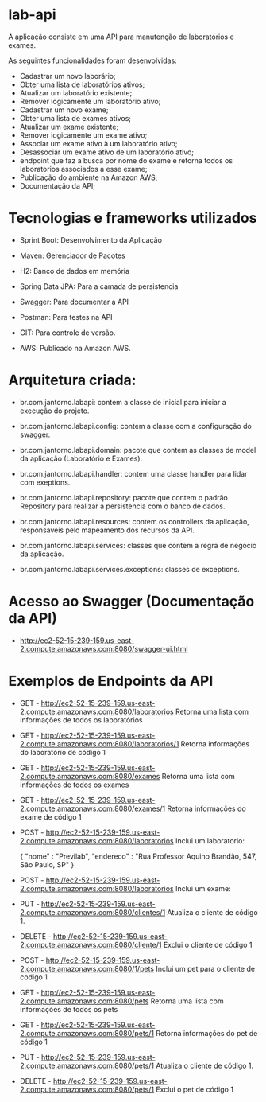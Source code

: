# lab-api

A aplicação consiste em uma API para manutenção de laboratórios e exames.

As seguintes funcionalidades foram desenvolvidas:

- Cadastrar um novo laborário;
- Obter uma lista de laboratórios ativos;
- Atualizar um laboratório existente;
- Remover logicamente um laboratório ativo;
- Cadastrar um novo exame;
- Obter uma lista de exames ativos;
- Atualizar um exame existente;
- Remover logicamente um exame ativo;
- Associar um exame ativo à um laboratório ativo;
- Desassociar um exame ativo de um laboratório ativo;
- endpoint que faz a busca por nome do exame e retorna todos os laboratorios associados a esse exame;
- Publicação do ambiente na Amazon AWS;
- Documentação da API;

# Tecnologias e frameworks utilizados

- Sprint Boot:
  Desenvolvimento da Aplicação

- Maven:
  Gerenciador de Pacotes

- H2:
  Banco de dados em memória

- Spring Data JPA:
  Para a camada de persistencia

- Swagger:
  Para documentar a API

- Postman:
  Para testes na API
 
- GIT:
  Para controle de versão.

- AWS:
  Publicado na Amazon AWS.

# Arquitetura criada:

- br.com.jantorno.labapi:
  contem a classe de inicial para iniciar a execução do projeto.

- br.com.jantorno.labapi.config:
  contem a classe com a configuração do swagger.

- br.com.jantorno.labapi.domain:
  pacote que contem as classes de model da aplicação (Laboratório e Exames).
 
- br.com.jantorno.labapi.handler:
  contem uma classe handler para lidar com exeptions.

- br.com.jantorno.labapi.repository:
  pacote que contem o padrão Repository para realizar a persistencia com o banco de dados.

- br.com.jantorno.labapi.resources:
  contem os controllers da aplicação, responsaveis pelo mapeamento dos recursos da API.

- br.com.jantorno.labapi.services:
  classes que contem a regra de negócio da aplicação.

- br.com.jantorno.labapi.services.exceptions:
  classes de exceptions.

# Acesso ao Swagger (Documentação da API)
  - http://ec2-52-15-239-159.us-east-2.compute.amazonaws.com:8080/swagger-ui.html

# Exemplos de Endpoints da API

- GET - http://ec2-52-15-239-159.us-east-2.compute.amazonaws.com:8080/laboratorios
  Retorna uma lista com informações de todos os laboratórios

- GET - http://ec2-52-15-239-159.us-east-2.compute.amazonaws.com:8080/laboratorios/1
  Retorna informações do laboratório de código 1

- GET - http://ec2-52-15-239-159.us-east-2.compute.amazonaws.com:8080/exames
  Retorna uma lista com informações de todos os exames

- GET - http://ec2-52-15-239-159.us-east-2.compute.amazonaws.com:8080/exames/1
  Retorna informações do exame de código 1

- POST - http://ec2-52-15-239-159.us-east-2.compute.amazonaws.com:8080/laboratorios
  Inclui um laboratorio:
  
  {
    "nome" : "Previlab",
    "endereco" : "Rua Professor Aquino Brandão, 547, São Paulo, SP"
  }

- POST - http://ec2-52-15-239-159.us-east-2.compute.amazonaws.com:8080/laboratorios
  Inclui um exame:
  
  
  


- PUT - http://ec2-52-15-239-159.us-east-2.compute.amazonaws.com:8080/clientes/1
  Atualiza o cliente de código 1.

- DELETE - http://ec2-52-15-239-159.us-east-2.compute.amazonaws.com:8080/cliente/1
  Exclui o cliente de código 1
  
- POST - http://ec2-52-15-239-159.us-east-2.compute.amazonaws.com:8080/1/pets
  Inclui um pet para o cliente de codigo 1

- GET - http://ec2-52-15-239-159.us-east-2.compute.amazonaws.com:8080/pets
  Retorna uma lista com informações de todos os pets

- GET - http://ec2-52-15-239-159.us-east-2.compute.amazonaws.com:8080/pets/1
  Retorna informações do pet de código 1

- PUT - http://ec2-52-15-239-159.us-east-2.compute.amazonaws.com:8080/pets/1
  Atualiza o cliente de código 1.

- DELETE - http://ec2-52-15-239-159.us-east-2.compute.amazonaws.com:8080/pets/1
  Exclui o pet de código 1
